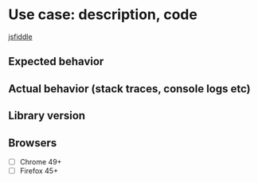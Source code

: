# Use case: description, code

[jsfiddle](https://jsfiddle.net/IDisposable/emjL1ow8/)

## Expected behavior

## Actual behavior (stack traces, console logs etc)

## Library version

## Browsers

-   [ ] Chrome 49+
-   [ ] Firefox 45+
